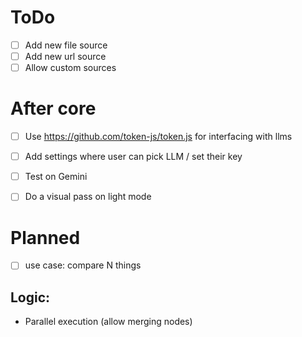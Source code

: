 # ToDo

- [ ] Add new file source
- [ ] Add new url source
- [ ] Allow custom sources

# After core

- [ ] Use https://github.com/token-js/token.js for interfacing with llms
- [ ] Add settings where user can pick LLM / set their key
- [ ] Test on Gemini

- [ ] Do a visual pass on light mode

# Planned

- [ ] use case: compare N things

## Logic:

- Parallel execution (allow merging nodes)
